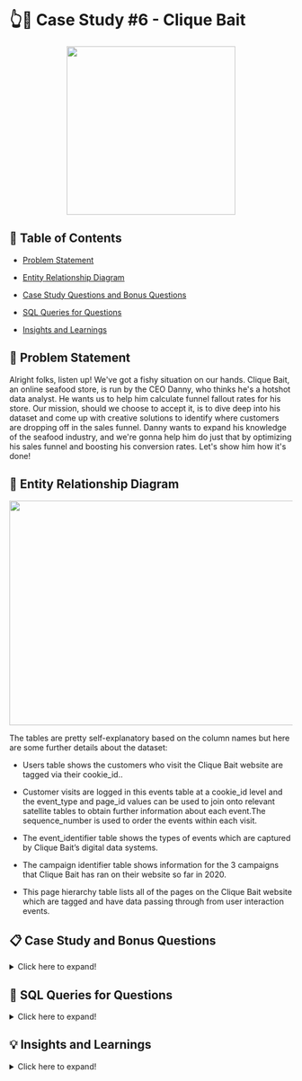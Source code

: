 #  👆🎣 Case Study #6 - Clique Bait

<p align ="center">
 <img width="300" height="300" src="https://user-images.githubusercontent.com/121611397/233766882-bdf62853-0d52-4c0a-a74a-81302cc94f92.png">
</p>


## 📕 Table of Contents

 -	[Problem Statement](https://github.com/itsadi08/8-Weeks-SQL-Challenge/edit/main/Case%20Study%20%236%20-%20Clique%20Bait#-problem-statement)   

 - [Entity Relationship Diagram](https://github.com/itsadi08/8-Weeks-SQL-Challenge/edit/main/Case%20Study%20%236%20-%20Clique%20Bait#-entity-relationship-diagram)

 -	[Case Study Questions and Bonus Questions](https://github.com/itsadi08/8-Weeks-SQL-Challenge/edit/main/Case%20Study%20%236%20-%20Clique%20Bait#-case-study-and-bonus-questions)

 - [SQL Queries for Questions](https://github.com/itsadi08/8-Weeks-SQL-Challenge/edit/main/Case%20Study%20%236%20-%20Clique%20Bait#-sql-queries-for-questions)
 
 -	[Insights and Learnings](https://github.com/itsadi08/8-Weeks-SQL-Challenge/edit/main/Case%20Study%20%236%20-%20Clique%20Bait#-insights-and-learnings)

## 📝 Problem Statement

Alright folks, listen up! We've got a fishy situation on our hands. Clique Bait, an online seafood store, is run by the CEO Danny, who thinks he's a hotshot data analyst. He wants us to help him calculate funnel fallout rates for his store. Our mission, should we choose to accept it, is to dive deep into his dataset and come up with creative solutions to identify where customers are dropping off in the sales funnel. Danny wants to expand his knowledge of the seafood industry, and we're gonna help him do just that by optimizing his sales funnel and boosting his conversion rates. Let's show him how it's done!

## 🔐 Entity Relationship Diagram

<p align ="center">
 <img width="800" height="400" src="https://user-images.githubusercontent.com/121611397/233767096-c9839f19-a3fd-437a-85fa-79eb5201d0f4.png">
</p>


The tables are pretty self-explanatory based on the column names but here are some further details about the dataset:

- Users table shows the customers who visit the Clique Bait website are tagged via their cookie_id..

- Customer visits are logged in this events table at a cookie_id level and the event_type and page_id values can be used to join onto relevant satellite tables to   obtain further information about each event.The sequence_number is used to order the events within each visit.

- The event_identifier table shows the types of events which are captured by Clique Bait’s digital data systems.

- The campaign identifier table shows information for the 3 campaigns that Clique Bait has ran on their website so far in 2020.

- This page hierarchy table lists all of the pages on the Clique Bait website which are tagged and have data passing through from user interaction events.

## 📋 Case Study and Bonus Questions

<details>
<summary>
Click here to expand!
</summary>
  
### A. Digital Analysis

Using the available datasets - answer the following questions using a single query for each one:

1. How many users are there?
2. How many cookies does each user have on average?
3. What is the unique number of visits by all users per month?
4. What is the number of events for each event type?
5. What is the percentage of visits which have a purchase event?
6. What is the percentage of visits which view the checkout page but do not have a purchase event?
7. What are the top 3 pages by number of views?
8. What is the number of views and cart adds for each product category?
9. What are the top 3 products by purchases?

---
### B. Product Funnel Analysis

Using a single SQL query - create a new output table which has the following details:

  * How many times was each product viewed?
  * How many times was each product added to cart?
  * How many times was each product added to a cart but not purchased (abandoned)?
  * How many times was each product purchased?
  
Additionally, create another table which further aggregates the data for the above points but this time for each product category instead of individual products.

Use your 2 new output tables - answer the following questions:
1. Which product had the most views, cart adds and purchases?
2. Which product was most likely to be abandoned?
3. Which product had the highest view to purchase percentage?
4. What is the average conversion rate from view to cart add?
5. What is the average conversion rate from cart add to purchase?

---
### C. Campaigns Analysis

Generate a table that has 1 single row for every unique visit_id record and has the following columns:

  * `user_id`
  * `visit_id`
  * `visit_start_time`: the earliest event_time for each visit
  * `page_views`: count of page views for each visit
  * `art_adds`: count of product cart add events for each visit
  * `purchase`: 1/0 flag if a purchase event exists for each visit
  * `campaign_name`: map the visit to a campaign if the visit_start_time falls between the start_date and end_date
  * `impression`: count of ad impressions for each visit
  * `click`: count of ad clicks for each visit
  * (Optional column) `cart_products`: a comma separated text value with 
  products added to the cart sorted by the order they were added to the cart (hint: use the `sequence_number`)

---

### D. Bonus Questions

1. Some ideas to investigate further include:

   - Identifying users who have received impressions during each campaign period and comparing each metric with other users who did not have an impression event.
   
   - Does clicking on an impression lead to higher purchase rates?
   
   - What is the uplift in purchase rate when comparing users who click on a campaign impression versus users who do not receive an impression? What if we compare them      with users who have just an impression but do not click?
   
   - What metrics can you use to quantify the success or failure of each campaign compared to each other?

</details>

## 🔎 SQL Queries for Questions

<details>
<summary>
Click here to expand!
</summary> 

## A. Digital Analysis

#### 1. How many users are there?

```sql
select count(distinct user_id) as Total_users from users;
```
![image](https://user-images.githubusercontent.com/121611397/233767782-388f17d6-9572-4379-8157-0e88f21d48ce.png)


#### 2. How many cookies does each user have on average?

```sql
with cte as(select user_id,count(cookie_id) as Total_Cookies_Generated from users
group by user_id)
Select round(avg(Total_Cookies_Generated),0) as Avg_Cookies_Generated from cte;
```
![image](https://user-images.githubusercontent.com/121611397/233767831-8caecda1-07d9-40f2-be41-07caed1b9587.png)

#### 3. What is the unique number of visits by all users per month?

```sql
select monthname(event_time) as Months, count(distinct visit_id) as Unique_visits from events
group by Months,Month(event_time)
order by Month(event_time);
```
![image](https://user-images.githubusercontent.com/121611397/233767862-6216f63b-c7f9-4a1e-b5fb-e287755cad96.png)


#### 4. What is the number of events for each event type?

```sql
Select
event_type,count(event_type) as No_of_events
from events
group by event_type
order by event_type;
```
              
![image](https://user-images.githubusercontent.com/121611397/233768017-45ae3d97-7f7f-4043-9030-e9f99dcf02ad.png)

#### 5. What is the percentage of visits which have a purchase event?

```sql
select round(count(distinct visit_id)*100/(select count(distinct visit_id) from events),1) as Percentage_Visits
from events e
join event_identifier i on i.event_type= e.event_type
where event_name='Purchase';
```
![image](https://user-images.githubusercontent.com/121611397/233768050-1082021f-59d2-42d4-99d0-89ef71eed9a0.png)

#### 6. What is the percentage of visits which view the checkout page but do not have a purchase event?

```sql
with checkout as (
select count(distinct visit_id) as Count
from events 
where event_type=1 and page_id=12),

no_purchase as
(select count(distinct visit_id) as count1  from events 
where event_type=3)

select round((1-count1/count)*100,1) as percentage_checkout_with_no_purchase from checkout,no_purchase;
```

![image](https://user-images.githubusercontent.com/121611397/233768131-7e749c57-b21c-41a7-b76f-4410d739f24e.png)

#### 7. What are the top 3 pages by number of views?

```sql
select page_name, count(page_id) as Count
from events 
join page_hierarchy using(page_id)
where event_type=1
group by page_name
order by Count desc
limit 3;
```
![image](https://user-images.githubusercontent.com/121611397/233768143-e44711b5-d63a-4a4a-8072-c7c3a37550ed.png)

#### 8. What is the number of views and cart adds for each product category?

```sql
Select product_category,count(case when event_type=1 then event_type end) as Total_views, 
count( case when event_type=2 then event_type end) as Cart_adds
from events 
join event_identifier using (event_type)
join page_hierarchy using (page_id)
group by product_category
having product_category is not null
order by Total_views desc,Cart_adds desc;
```
![image](https://user-images.githubusercontent.com/121611397/233768168-983ca76d-a070-4f1e-a3f5-0b6f1bf77ae6.png)
  
#### 9. What are the top 3 products by purchases?
  
```sql
select page_name, count(event_type) purchase_count
from events
join event_identifier using (event_type)
join page_hierarchy using (page_id)
where event_name='Add to Cart'
and visit_id in (select visit_id
  from events 
  join event_identifier using (event_type)
  where event_name = 'Purchase')
group by page_name,event_name
order by event_name,count(visit_id) desc
limit 3;
```
![image](https://user-images.githubusercontent.com/121611397/233768269-3bdbe1e1-46fd-439b-b9f5-3196cf4aeb0d.png)
  
---
## B. Product Funnel Analysis
 
#### Using a single SQL query - create a new output table which has the following details:
 
  * How many times was each product viewed?
  * How many times was each product added to cart?
  * How many times was each product added to a cart but not purchased (abandoned)?
  * How many times was each product purchased?

The output table will look like:

| Columns          | Description                                                               |
|------------------|---------------------------------------------------------------------------|
| product_id       | Id of each product                                                        |
| product_name     | Name of each product                                                      |
| product_category | Category of each product                                                  |
| views            | Number of times each product viewed                                       |
| cart_adds        | Number of times each product added to cart                                |
| abondoned        | Number of times each product added to cart but not purchased (abandoned)  |
| purchases        | Number of times each product purchased                                    |
 
 
  ```sql
DROP TEMPORARY TABLE IF EXISTS product_summary;
CREATE TEMPORARY TABLE product_summary
AS
with cte as (select product_id as Product_id,page_name as Product_name,
sum(case when event_name='Page View' then 1 else 0 end) as Page_View,
sum(case when event_name='Add to Cart' then 1 else 0 end) as Add_to_Cart
from events
join event_identifier using (event_type)
join page_hierarchy using (page_id)
where product_id is not null
group by product_id ,page_name
order by product_id ,page_name)
,cte1 as( 
select cte.Product_id as Product_id,Product_name,Page_View,Add_to_Cart,count(event_type) as Purchased from events
join event_identifier using (event_type)
join page_hierarchy using (page_id)
join cte on cte.Product_id=page_hierarchy.Product_id
where event_name='Add to Cart'
and visit_id in (select visit_id
  from events join event_identifier using (event_type) where event_name = 'Purchase')
group by cte.Product_id,Product_name,Page_View,Add_to_Cart),
cte2 as(select cte1.Product_id as Product_id,Product_name,Page_View,Add_to_Cart,cte1.Purchased,Add_to_Cart-cte1.Purchased as Abandoned
from cte1
order by cte1.Product_id)
select *
from cte2
order by Product_id;
```
 ![image](https://user-images.githubusercontent.com/121611397/233769039-d944b414-4cf0-46fe-aa3d-0bc6f0362e0d.png)

 #### Additionally, create another table which further aggregates the data for the above points but this time for each product category instead of individual products.
  
 ```sql
 
DROP TEMPORARY TABLE IF EXISTS category_summary;
CREATE TEMPORARY TABLE category_summary AS
with cte as (select product_category,
sum(case when event_name='Page View' then 1 else 0 end) as Page_View,
sum(case when event_name='Add to Cart' then 1 else 0 end) as Add_to_Cart
from events
join event_identifier using (event_type)
join page_hierarchy using (page_id)
where product_id is not null
group by product_category
order by product_category)
 ,cte1 as( 
select cte.product_category as Category,Page_View,Add_to_Cart,count(event_type) as Purchased from events
join event_identifier using (event_type)
join page_hierarchy using (page_id)
join cte on cte.product_category=page_hierarchy.product_category
where event_name='Add to Cart'
and visit_id in (select visit_id
 from events join event_identifier using (event_type) where event_name = 'Purchase')
group by cte.product_category,Page_View,Add_to_Cart),
cte2 as(select cte1.Category,Page_View,Add_to_Cart,cte1.Purchased,Add_to_Cart-cte1.Purchased as Abandoned
from cte1)
select *
from cte2;
```
![image](https://user-images.githubusercontent.com/121611397/233769087-8a68121f-2af8-42e7-853c-bf28e6ca3edb.png)

 ---
 Use your 2 new output tables - Answer the following questions:
  
 #### 1. Which product had the most views, cart adds and purchases?
 
  - Most Product Views.
 
```sql
select Product_name from product_summary
order by Page_View desc
limit 1;
```
 ![image](https://user-images.githubusercontent.com/121611397/233769352-161fd66b-413c-487f-b50b-d60ee29650b5.png)
 
  - Most Cart Adds.
  
```sql
select Product_name from product_summary
order by Add_to_Cart desc
limit 1;
 ```
  ![image](https://user-images.githubusercontent.com/121611397/233769452-e8cd933e-b492-4563-9921-cfa5afbe9b99.png)
  
 - Most Purchases.
 
 ```sql
select Product_name from product_summary
order by Purchased desc
limit 1;
  ```
 ![image](https://user-images.githubusercontent.com/121611397/233769530-60d622c8-e7b8-46de-a134-ae8fad603549.png)

 #### 2. Which product was most likely to be abandoned?
 
  ```sql
select Product_name from product_summary
order by Abandoned desc
limit 1;
  ```
 ![image](https://user-images.githubusercontent.com/121611397/233770284-ee261328-eb4c-49ce-ac8e-fc0ae4eab88e.png)

  #### 3. Which product was most likely to be abandoned?
 
  ```sql
select Product_name,round(Purchased*100/Page_View,1) as Percentage from product_summary
 order by Percentage desc
 limit 1;
  ```
 ![image](https://user-images.githubusercontent.com/121611397/233770293-a1ed8fd9-1e49-4d98-9603-aa1ad01ef4ec.png)

 #### 4. What is the average conversion rate from view to cart add?
 
  ```sql
select round(avg(Add_to_Cart*100/Page_View),2) as Conversion_rate from product_summary;
  ```
 ![image](https://user-images.githubusercontent.com/121611397/233770381-f207c5c5-7d39-413c-956b-a6721333feb8.png)

  #### 5. What is the average conversion rate from cart add to purchase?
 
  ```sql
select round(avg(Purchased*100/Add_to_Cart),2) as Conversion_rate from product_summary;
  ```
 ![image](https://user-images.githubusercontent.com/121611397/233770414-222224b7-28c2-45cb-a97b-eff673e99fd2.png)

---  
 ## C. Campaigns Analysis
Generate a table that has 1 single row for every unique visit_id record and has the following columns:
  * `user_id`
  * `visit_id`
  * `visit_start_time`: the earliest event_time for each visit
  * `page_views`: count of page views for each visit
  * `art_adds`: count of product cart add events for each visit
  * `purchase`: 1/0 flag if a purchase event exists for each visit
  * `campaign_name`: map the visit to a campaign if the visit_start_time falls between the start_date and end_date
  * `impression`: count of ad impressions for each visit
  * `click`: count of ad clicks for each visit
  * (Optional column) `cart_products`: a comma separated text value with 
  products added to the cart sorted by the order they were added to the cart (hint: use the `sequence_number`)
 
 ```sql
 DROP TEMPORARY TABLE IF EXISTS campaigns_analysis;
CREATE TEMPORARY TABLE campaigns_analysis
select 
user_id,
visit_id,
min(event_time) as visit_start_time,
sum(case when event_name='Page View' then 1 else 0 end ) as page_views,
sum(case when event_name='Add to Cart' then 1 else 0 end ) as cart_adds,
sum(case when event_name='Purchase' then 1 else 0 end ) as purchase,
campaign_name,
sum(case when event_name='Ad Impression' then 1 else 0 end ) as impression,
sum(case when event_name='Ad Click' then 1 else 0 end ) as click,
group_concat(case when event_name = 'Add to Cart' then page_name end order by sequence_number separator ', ') as cart_products
from events 
join users using (cookie_id)
join event_identifier using (event_type)
join page_hierarchy using (page_id)
left join campaign_identifier c 
on event_time between c.start_date and c.end_date
group by user_id, visit_id, campaign_name;
```
 First 12 rows out of 3,564 rows in total:-
 
 ![image](https://user-images.githubusercontent.com/121611397/233770692-d7d88b09-002a-4694-be11-a00aed0b4718.png)

 
 ---
## 🔥 Bonus Questions

 Some ideas to investigate further include:


 #### 1. Identifying users who have received impressions during each campaign period and comparing each metric with other users who did not have an impression event.
   
  ```sql
 
 
 
 
 
  ```
 #### 2. Does clicking on an impression lead to higher purchase rates?
   
 
 
 
 
 
 #### 3. What is the uplift in purchase rate when comparing users who click on a campaign impression versus users who do not receive an impression? What if we compare          them with users who have just an impression but do not click?
   
 
 
 
 
 #### 4. What metrics can you use to quantify the success or failure of each campaign compared to each other?
 
  

  
</details> 
  
## 💡 Insights and Learnings


<details>
<summary>
Click here to expand!
</summary>

 <br> 
 
 
 TO BE UPDATED SOON
 
 

 
### Learnings....!!!
 
After analysing this case study, I have gained a strong understanding of the following concepts:

-Common Table Expressions.
 
-Group By Aggregates.
 
-Window Functions for ranking and row number.
 
-Joins with using keyword.
 
-Case Function with between and date function.



</details>


